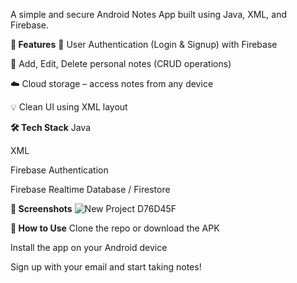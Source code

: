 A simple and secure Android Notes App built using Java, XML, and Firebase.

**🔑 Features**
🔐 User Authentication (Login & Signup) with Firebase

📝 Add, Edit, Delete personal notes (CRUD operations)

☁️ Cloud storage – access notes from any device

💡 Clean UI using XML layout

**🛠 Tech Stack**
Java

XML

Firebase Authentication

Firebase Realtime Database / Firestore

**📱 Screenshots**
![New Project  D76D45F](https://github.com/user-attachments/assets/e7bed79b-42da-4cd4-9d8d-60193e7deeab)



**🚀 How to Use**
Clone the repo or download the APK

Install the app on your Android device

Sign up with your email and start taking notes!

